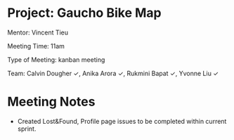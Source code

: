 # Project: Gaucho Bike Map 

Mentor: Vincent Tieu  

Meeting Time: 11am 

Type of Meeting: kanban meeting 

Team: Calvin Dougher ✓, Anika Arora ✓, Rukmini Bapat ✓, Yvonne Liu ✓

# Meeting Notes 
* Created Lost&Found, Profile page issues to be completed within current sprint.
